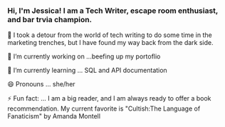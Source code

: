 ### Hi, I'm Jessica! I am a Tech Writer, escape room enthusiast, and bar trvia champion. 

💬 I took a detour from the world of tech writing to do some time in the marketing trenches, but I have found my way back from the dark side.

🔭 I’m currently working on ...beefing up my portoflio 

🌱 I’m currently learning ... SQL and API documentation 

😄 Pronouns ... she/her

⚡ Fun fact: ... I am a big reader, and I am always ready to offer a book recommendation. My current favorite is "Cultish:The Language of Fanaticism" by Amanda Montell

<!--
**jessjrogers/jessjrogers** is a ✨ _special_ ✨ repository because its `README.md` (this file) appears on your GitHub profile.

Here are some ideas to get you started:

- 🔭 I’m currently working on ...
- 🌱 I’m currently learning ...
- 👯 I’m looking to collaborate on ...
- 🤔 I’m looking for help with ...
- 💬 Ask me about ...
- 📫 How to reach me: ...
- 😄 Pronouns: ...
- ⚡ Fun fact: ...
-->
